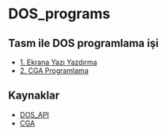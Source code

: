 # DOS_programs
## Tasm ile DOS programlama işi
- [1. Ekrana Yazı Yazdırma](main1.asm)
- [2. CGA Programlama](main2.asm)

## Kaynaklar
- [DOS_API](https://en.m.wikipedia.org/wiki/DOS_API)
- [CGA](https://en.m.wikipedia.org/wiki/Color_Graphics_Adapter)
